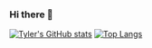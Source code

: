 ### Hi there 👋
[![Tyler's GitHub stats](https://github-readme-stats.vercel.app/api?username=btylerw)](https://github.com/anuraghazra/github-readme-stats)
[![Top Langs](https://github-readme-stats.vercel.app/api/top-langs/?username=btylerw&layout=pie)](https://github.com/anuraghazra/github-readme-stats)

<!--
**btylerw/btylerw** is a ✨ _special_ ✨ repository because its `README.md` (this file) appears on your GitHub profile.

Here are some ideas to get you started:

- 🔭 I’m currently working on ...
- 🌱 I’m currently learning ...
- 👯 I’m looking to collaborate on ...
- 🤔 I’m looking for help with ...
- 💬 Ask me about ...
- 📫 How to reach me: ...
- 😄 Pronouns: ...
- ⚡ Fun fact: ...
-->
